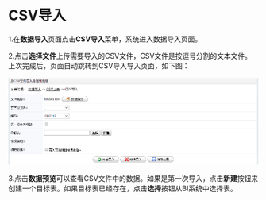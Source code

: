 # CSV导入

1.在**数据导入**页面点击**CSV导入**菜单，系统进入数据导入页面。

2.点击**选择文件**上传需要导入的CSV文件，CSV文件是按逗号分割的文本文件。上次完成后，页面自动跳转到CSV导入导入页面，如下图：

![CSV导入](QQ图片20161206190401.png)

3.点击**数据预览**可以查看CSV文件中的数据。如果是第一次导入，点击**新建**按钮来创建一个目标表。如果目标表已经存在，点击**选择**按钮从BI系统中选择表。





